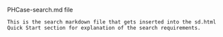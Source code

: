 PHCase-search.md file

    This is the search markdown file that gets inserted into the sd.html Quick Start section for explanation of the search requirements.
    